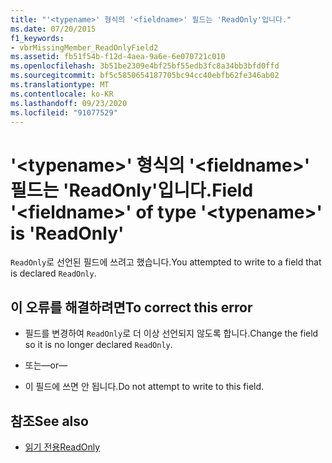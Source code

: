```yaml
---
title: "'<typename>' 형식의 '<fieldname>' 필드는 'ReadOnly'입니다."
ms.date: 07/20/2015
f1_keywords:
- vbrMissingMember_ReadOnlyField2
ms.assetid: fb51f54b-f12d-4aea-9a6e-6e070721c010
ms.openlocfilehash: 3b51be2309e4bf25bf55edb3fc8a34bb3bfd0ffd
ms.sourcegitcommit: bf5c5850654187705bc94cc40ebfb62fe346ab02
ms.translationtype: MT
ms.contentlocale: ko-KR
ms.lasthandoff: 09/23/2020
ms.locfileid: "91077529"
---
```

# <a name="field-fieldname-of-type-typename-is-readonly"></a><span data-ttu-id="81b62-102">'\<typename>' 형식의 '\<fieldname>' 필드는 'ReadOnly'입니다.</span><span class="sxs-lookup"><span data-stu-id="81b62-102">Field '\<fieldname>' of type '\<typename>' is 'ReadOnly'</span></span>

<span data-ttu-id="81b62-103">`ReadOnly`로 선언된 필드에 쓰려고 했습니다.</span><span class="sxs-lookup"><span data-stu-id="81b62-103">You attempted to write to a field that is declared `ReadOnly`.</span></span>  
  
## <a name="to-correct-this-error"></a><span data-ttu-id="81b62-104">이 오류를 해결하려면</span><span class="sxs-lookup"><span data-stu-id="81b62-104">To correct this error</span></span>  
  
- <span data-ttu-id="81b62-105">필드를 변경하여 `ReadOnly`로 더 이상 선언되지 않도록 합니다.</span><span class="sxs-lookup"><span data-stu-id="81b62-105">Change the field so it is no longer declared `ReadOnly`.</span></span>  
  
- <span data-ttu-id="81b62-106">또는</span><span class="sxs-lookup"><span data-stu-id="81b62-106">—or—</span></span>  
  
- <span data-ttu-id="81b62-107">이 필드에 쓰면 안 됩니다.</span><span class="sxs-lookup"><span data-stu-id="81b62-107">Do not attempt to write to this field.</span></span>  
  
## <a name="see-also"></a><span data-ttu-id="81b62-108">참조</span><span class="sxs-lookup"><span data-stu-id="81b62-108">See also</span></span>

- [<span data-ttu-id="81b62-109">읽기 전용</span><span class="sxs-lookup"><span data-stu-id="81b62-109">ReadOnly</span></span>](../language-reference/modifiers/readonly.md)
